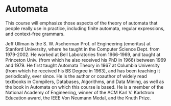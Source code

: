 ﻿# Automata
This course will emphasize those aspects of the theory of automata that people really use in practice, including finite automata, regular expressions, and context-free grammars.  

Jeff Ullman is the S. W. Ascherman Prof. of Engineering (emeritus) at Stanford University, where he taught in the Computer Science Dept. from 1979-2002. He worked at Bell Laboratories from 1966-1969, and taught at Princeton Univ. (from which he also received his PhD in 1966) between 1969 and 1979. He first taught Automata Theory in 1967 at Columbia University (from which he received his BS Degree in 1963), and has been teaching it periodically, ever since. He is the author or coauthor of widely read textbooks in Compilers, Databases, Algorithms, and Data Mining, as well as the book in Automata on which this course is based. He is a member of the National Academy of Engineering, winner of the ACM Karl V. Karlstrom Education award, the IEEE Von Neumann Medal, and the Knuth Prize.  
